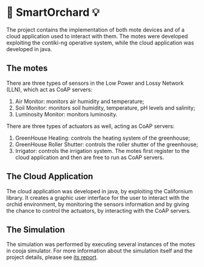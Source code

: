 # 🌳 SmartOrchard 💡
The project contains the implementation of both mote devices and of a cloud application used to interact with them. The motes were developed exploiting the contiki-ng operative system, while the cloud application was developed in java.

## The motes
There are three types of sensors in the Low Power and Lossy Network (LLN), which act as CoAP servers:
1. Air Monitor: monitors air humidity and temperature;
2. Soil Monitor: monitors soil humidity, temperature, pH levels and salinity;
3. Luminosity Monitor: monitors luminosity.

There are three types of actuators as well, acting as CoAP servers:
1. GreenHouse Heating: controls the heating system of the greenhouse;
2. GreenHouse Roller Shutter: controls the roller shutter of the greenhouse;
3. Irrigator: controls the irrigation system.
The motes first register to the cloud application and then are free to run as CoAP servers.

## The Cloud Application
The cloud application was developed in java, by exploiting the Californium library. It creates a graphic user interface for the user to interact with the orchid environment, by monitoring the sensors information and by giving the chance to control the actuators, by interacting with the CoAP servers.

## The Simulation
The simulation was performed by executing several instances of the motes in cooja simulator.
For more information about the simulation itself and the project details, please see [its report](https://github.com/ariannagavioli/SmartOrchard/blob/master/ProjectDocuments/SmartOrchard.pdf).
